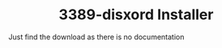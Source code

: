 <h1 align="center">3389-disxord Installer</h1>

<p> Just find the download as there is no documentation </p>
